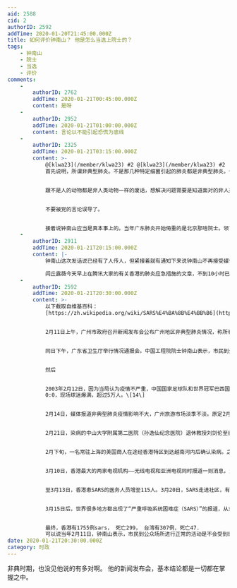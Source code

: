 ```yaml
---
aid: 2588
cid: 2
authorID: 2592
addTime: 2020-01-20T21:45:00.000Z
title: 如何评价钟南山？ 他是怎么当选上院士的？
tags:
    - 钟南山
    - 院士
    - 当选
    - 评价
comments:
    -
        authorID: 2762
        addTime: 2020-01-21T00:45:00.000Z
        content: 是呀
    -
        authorID: 2952
        addTime: 2020-01-21T01:00:00.000Z
        content: 言论以不能引起恐慌为底线
    -
        authorID: 2325
        addTime: 2020-01-21T03:15:00.000Z
        content: >-
            @[klwa23](/member/klwa23) #2 @[klwa23](/member/klwa23) #2
            首先说明，所谓非典型肺炎。不是那几种特定细菌引起的肺炎都是非典型肺炎。今天的武汉肺炎也是非典型肺炎，流感病毒引起的也是非典型肺炎。


            跟不是人的动物都是非人类动物一样的废话，想解决问题需要是知道面对的非人类是猫是狗是牛是马是外星人。


            不要被党的言论误导了。


            接着说钟南山应当是真本事上的。当年广东肺炎开始倚重的是北京那啥院士。领了个命令还是什么原因编了个衣原体的谎言，谎言外国被拆穿后才轮到钟南山上的。
    -
        authorID: 2911
        addTime: 2020-01-21T20:15:00.000Z
        content: |-
            钟南山这次发话说已经有了人传人，但紧接着就有通知下来说钟南山不再接受媒体采访。

            闾丘露薇今天早上在腾讯大家的有关香港的肺炎应急措施的文章，不到10小时已经下架。
    -
        authorID: 2592
        addTime: 2020-01-21T20:30:00.000Z
        content: >-
            以下截取自维基百科：
            [https://zh.wikipedia.org/wiki/SARS%E4%BA%8B%E4%BB%B6](https://zh.wikipedia.org/wiki/SARS%E4%BA%8B%E4%BB%B6)


            2月11日上午，广州市政府召开新闻发布会公布广州地区非典型肺炎情况，称所有病人的病情均在控制当中。\[9\]强调对于广州千万人口300多人染病是个很小的比例，非典型肺炎只是局部发生，河源中山等市已无新发病例报告。还解释了2月前前阶段没有公布情况的原因是：河源中山等地的患者经过治疗大多已康复或好转没有再发病，非典型肺炎并不是法定报告传染病，而发病人数305例并不算多。负责人强调会按传染病法公布疫情。\[10\]


            同日下午，广东省卫生厅举行情况通报会。中国工程院院士钟南山表示，市民到公众场所进行正常的活动是不会受到感染的，宣布广东大中小学将会如期开学。专家还指出，从临床角度看，可能是由病毒引起的，也有可能是病毒的亚型或变种引起的。对于患者的治疗都是采用“对症下药”的方法。\[11\]\[12\]2003年2月12日，中国疾病预防控制中心负责人在接受记者采访时预测，全国近期内不会发生大范围呼吸道传染病的流行，但局部地区可能会出现小范围呼吸道传染病的流行。


            然后


            2003年2月12日，因为当局认为疫情不严重，中国国家足球队和世界冠军巴西国家足球队的友谊赛正常进行，双方战成
            0:0，现场球迷爆满，超过5万人。\[14\]


            2月14日，媒体报道非典型肺炎疫情影响不大，广州旅游市场淡季不淡。原定2月18日在天河体育场的“2003罗大佑广州演唱会”也没有推迟，演出制作、排练等一切计划都没有变。2003年2月14日中国疾病预防控制中心表示已经组织有关专家对从广东现场采回的标本鉴定。称截至当日当地已连续五天无新病例出现，广东省报告病例总数仍然是305例。


            2月21日，染病的中山大学附属第二医院（孙逸仙纪念医院）退休教授刘剑伦至香港出席亲属的婚礼，并入住香港京华国际酒店911号房，并且将疾病传染给另外七名旅客。刘剑伦其后于2月22日往广华医院急症室求诊并在3月4日不治去世。\[15\]\[16\]


            2月下旬，一名常驻上海的美国商人在途经香港特区到达越南河内后确认染病。之后河内当地医院的多名医疗人员也受感染。该病人之后又回到香港特区接受治疗，但是依然于3月14日去世。常驻河内的世界卫生组织医生卡尔娄·武尔班尼首先向世卫组织通报了当地医疗人员的病情，并将该病命名为SARS。这名医生之后也于3月29日因该疾病去世。


            3月10日，香港最大的两家电视机构——无线电视和亚洲电视同时报道一则消息，当地医院威尔士亲王医院透露，在过去的几天内，有10多名医护人员出现发烧及上呼吸道感染症状，并发现该病具有传染性。


            至3月13日，香港患SARS的医务人员增至115人。3月20日，SARS走进社区，有5名年龄在2到15岁的儿童被证实染病。此后，SARS迅速闯入办公楼、学校等公共场所，最高峰日增病例60例以上。


            3月15日后，世界很多地方都出现了“严重呼吸系统困难症（SARS）”的报道，从东南亚传播到澳大利亚、欧洲和北美。印尼、菲律宾、新加坡、泰国、越南、美国、加拿大等国家都陆续出现了多起案例。


            最终，香港有1755例sars， 死亡299， 台湾有307例，死亡47.
            可以说当年2月11日，钟南山表示，市民到公众场所进行正常的活动是不会受到感染的，是非常错误的信号。
date: 2020-01-21T20:30:00.000Z
category: 时政
---
```


非典时期，也没见他说的有多对啊。 他的新闻发布会，基本结论都是一切都在掌握之中。
